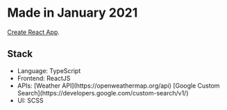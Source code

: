 # Made in January 2021

[Create React App](https://github.com/facebook/create-react-app).

## Stack
<ul>
  <li>Language: TypeScript<br></li>
  <li>Frontend: ReactJS<br>  </li>
  <li>APIs: [Weather API](https://openweathermap.org/api) [Google Custom Search](https://developers.google.com/custom-search/v1/)<br>  </li>
  <li>UI: SCSS<br>  </li>
</ul>
